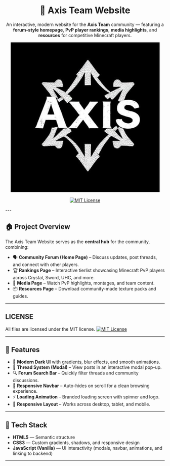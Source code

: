 <div align="center">

  # 🧭 Axis Team Website

An interactive, modern website for the **Axis Team** community — featuring a **forum-style homepage**, **PvP player rankings**, **media highlights**, and **resources** for competitive Minecraft players.

<a href="https://im-apo.github.io/StellarTiers/">
  <img src="logo.png" alt="Axis">
</a>

[![MIT License](https://img.shields.io/github/license/PurpurMC/Purpur?&logo=github)](LICENSE)

</div>
---

## 🏠 Project Overview

The Axis Team Website serves as the **central hub** for the community, combining:
- 🗣️ **Community Forum (Home Page)** – Discuss updates, post threads, and connect with other players.  
- 🏆 **Rankings Page** – Interactive tierlist showcasing Minecraft PvP players across Crystal, Sword, UHC, and more.  
- 🎥 **Media Page** – Watch PvP highlights, montages, and team content.  
- 📦 **Resources Page** – Download community-made texture packs and guides.

---
## LICENSE

All files are licensed under the MIT license.
[![MIT License](https://img.shields.io/github/license/PurpurMC/Purpur?&logo=github)](LICENSE)

---

## 🚀 Features

- 🎨 **Modern Dark UI** with gradients, blur effects, and smooth animations.  
- 💬 **Thread System (Modal)** – View posts in an interactive modal pop-up.  
- 🔍 **Forum Search Bar** – Quickly filter threads and community discussions.  
- 🧭 **Responsive Navbar** – Auto-hides on scroll for a clean browsing experience.  
- ⚡ **Loading Animation** – Branded loading screen with spinner and logo.  
- 📱 **Responsive Layout** – Works across desktop, tablet, and mobile.  

---

## 🧩 Tech Stack

- **HTML5** — Semantic structure  
- **CSS3** — Custom gradients, shadows, and responsive design  
- **JavaScript (Vanilla)** — UI interactivity (modals, navbar, animations, and linking to backend)  

---





